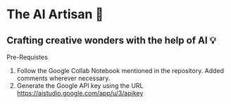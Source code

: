 # The AI Artisan 🤖
## Crafting creative wonders with the help of AI 💡

Pre-Requistes
1. Follow the Google Collab Notebook mentioned in the repository. Added comments wherever necessary.
2. Generate the Google API key using the URL https://aistudio.google.com/app/u/3/apikey
